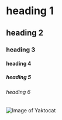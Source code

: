 # heading 1
## heading 2
### heading 3
#### heading 4
##### heading 5 
###### heading 6

![Image of Yaktocat](https://octodex.github.com/images/yaktocat.png)
